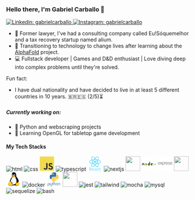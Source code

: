 <!DOCTYPE html>
<html>
<head>
  <link rel="stylesheet" href="https://cdn.jsdelivr.net/gh/devicons/devicon@v2.15.1/devicon.min.css">
</head>
<body>

<!-- Markdown content goes here -->

<h3><strong>Hello there, I'm Gabriel Carballo</strong> 👋</h3>
<p>
  <a href="https://www.linkedin.com/in/gabrielfpcarballo/">
    <img src="https://img.shields.io/badge/gabrielcarballo-blue?style=flat&logo=linkedin&logoColor=white" alt="Linkedin: gabrielcarballo">
  </a>
  <a href="https://instagram.com/gb.carballo">
    <img src="https://img.shields.io/badge/-gabrielcarballo-E4405F?style=flat&logo=Instagram&logoColor=white" alt="Instagram: gabrielcarballo">
  </a>
</p>
<!-- [![Website: gabrielcarballo.vercel.app](https://img.shields.io/website?color=28D56E&style=flat&up_message=MyFolio&url=https://gabrielcarballo.vercel.app)](https://gabrielcarballo.vercel.app) -->
<ul>
  <li>💼 Former lawyer, I've had a consulting company called Eu!Sóquemelhor and a tax recovery startup named alium.</li>
  <li>🚀 Transitioning to technology to change lives after learning about the <a href="https://alphafold.ebi.ac.uk/">AlphaFold</a> project.</li>
  <li>💻 Fullstack developer | Games and D&D enthusiast | Love diving deep into complex problems until they're solved.</li>
</ul>
<p>
  Fun fact: 
  <ul>
    <li>I have dual nationality and have decided to live in at least 5 different countries in 10 years. 🇧🇷🇪🇸 (2/5)⏳<br></li>
  </ul>
  
</p>
<h5>Currently working on:</h5>
<ul>
  <li>🌱 Python and webscraping projects</li>
  <li>🌱 Learning OpenGL for tabletop game development</li>
</ul>
<h4>My Tech Stacks</h4>
<p>
  <img src="https://cdn.jsdelivr.net/gh/devicons/devicon/icons/html5/html5-plain.svg" alt="html" width="40" height="40"/>
  <img src="https://cdn.jsdelivr.net/gh/devicons/devicon/icons/css3/css3-original.svg" alt="css" width="40" height="40"/>
  <img src="https://raw.githubusercontent.com/devicons/devicon/master/icons/javascript/javascript-original.svg" alt="javascript" width="40" height="40"/>
  <img src="https://cdn.jsdelivr.net/gh/devicons/devicon/icons/typescript/typescript-original.svg" alt="typescript" width="40" height="40"/>
  <img src="https://raw.githubusercontent.com/devicons/devicon/master/icons/react/react-original-wordmark.svg" alt="react" width="40" height="40"/>
  <img src="https://cdn.jsdelivr.net/gh/devicons/devicon/icons/nextjs/nextjs-original-wordmark.svg" alt="nextjs" width="40" height="40"/>
   <img src="https://cdn.jsdelivr.net/gh/devicons/devicon/icons/redux/redux-original.svg" height="40" width="40"/>
  <img src="https://raw.githubusercontent.com/devicons/devicon/master/icons/nodejs/nodejs-original-wordmark.svg" alt="nodejs" width="40" height="40"/>
  <img src="https://raw.githubusercontent.com/devicons/devicon/master/icons/express/express-original-wordmark.svg" alt="express" width="40" height="40"/>
  <img src="https://cdn.jsdelivr.net/gh/devicons/devicon/icons/git/git-original.svg" height="40" width="40"/>
  <img src="https://raw.githubusercontent.com/devicons/devicon/master/icons/linux/linux-original.svg" alt="linux" width="40" height="40"/>
  <img src="https://cdn.jsdelivr.net/gh/devicons/devicon/icons/docker/docker-original.svg" alt="docker" width="40" height="40"/>
  <img src="https://raw.githubusercontent.com/devicons/devicon/master/icons/python/python-original-wordmark.svg" alt="python" width="40" height="40"/>
  <img src="https://cdn.jsdelivr.net/gh/devicons/devicon/icons/django/django-plain-wordmark.svg" height="40" width="40"/>
  <img src="https://cdn.jsdelivr.net/gh/devicons/devicon/icons/jest/jest-plain.svg" alt="jest" width="40" height="40"/>
  <img src="https://cdn.jsdelivr.net/gh/devicons/devicon/icons/tailwindcss/tailwindcss-plain.svg" alt="tailwind" width="40" height="40"/>
  <img src="https://cdn.jsdelivr.net/gh/devicons/devicon/icons/mocha/mocha-plain.svg" alt="mocha" width="40" height="40"/>
  <img src="https://cdn.jsdelivr.net/gh/devicons/devicon/icons/mysql/mysql-original-wordmark.svg" alt="mysql" width="40" height="40"/>
  <img src="https://cdn.jsdelivr.net/gh/devicons/devicon/icons/sequelize/sequelize-original.svg" alt="sequelize" width="40" height="40"/>
  <img src="https://cdn.jsdelivr.net/gh/devicons/devicon/icons/bash/bash-original.svg" alt="bash" width="40" height="40"/>
  <!-- <img src="https://cdn.jsdelivr.net/gh/devicons/devicon/icons/docker/docker-original.svg" alt="docker" width="40" height="40"/>
  <img src="https://cdn.jsdelivr.net/gh/devicons/devicon/icons/docker/docker-original.svg" alt="docker" width="40" height="40"/>
  <img src="https://cdn.jsdelivr.net/gh/devicons/devicon/icons/docker/docker-original.svg" alt="docker" width="40" height="40"/> -->

</p>

</body>
</html>
